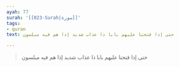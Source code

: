 ```yaml
---
ayah: 77
surah: '[[023-Surah|سورة]]'
tags:
- quran
text: حتى إذا فتحنا عليهم بابا ذا عذاب شديد إذا هم فيه مبلسون

---
```

> حتى إذا فتحنا عليهم بابا ذا عذاب شديد إذا هم فيه مبلسون
